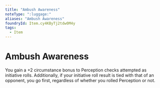 ```yaml
---
title: "Ambush Awareness"
noteType: ":luggage:"
aliases: "Ambush Awareness"
foundryId: Item.cy4KByTj2tdw0M4y
tags:
  - Item
---
```


# Ambush Awareness

You gain a +2 circumstance bonus to Perception checks attempted as initiative rolls. Additionally, if your initiative roll result is tied with that of an opponent, you go first, regardless of whether you rolled Perception or not.
